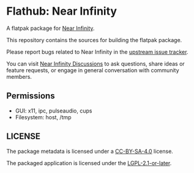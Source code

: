 # Flathub: Near Infinity

A flatpak package for [Near Infinity](https://github.com/NearInfinityBrowser/NearInfinity).

This repository contains the sources for building the flatpak package.

Please report bugs related to Near Infinity in the [upstream issue tracker](https://github.com/NearInfinityBrowser/NearInfinity/issues).

You can visit [Near Infinity Discussions](https://github.com/NearInfinityBrowser/NearInfinity/discussions) to ask questions, share ideas or feature requests, or engage in general conversation with community members.

## Permissions

- GUI: x11, ipc, pulseaudio, cups
- Filesystem: host, /tmp

## LICENSE

The package metadata is licensed under a [CC-BY-SA-4.0](https://creativecommons.org/licenses/by-sa/4.0/) license.

The packaged application is licensed under the [LGPL-2.1-or-later](https://www.gnu.org/licenses/old-licenses/lgpl-2.1).
